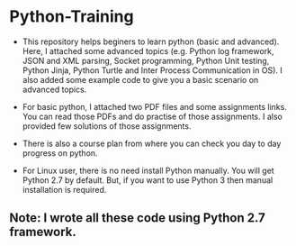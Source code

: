 # Python-Training
- This repository helps beginers to learn python (basic and advanced). Here, I attached some advanced topics (e.g. Python log framework, JSON and XML parsing, Socket programming, Python Unit testing, Python Jinja, Python Turtle and Inter Process Communication in OS). I also added some example code to give you a basic scenario on advanced topics.

- For basic python, I attached two PDF files and some assignments links. You can read those PDFs and do practise of those assignments. I also provided few solutions of those assignments.

- There is also a course plan from where you can check you day to day progress on python.

- For Linux user, there is no need install Python manually. You will get Python 2.7 by default. But, if you want to use Python 3 then manual installation is required. 

## Note: I wrote all these code using Python 2.7 framework.

